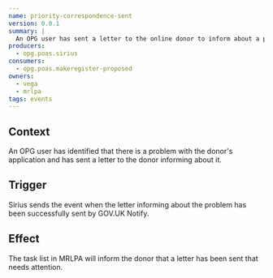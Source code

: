 ```yaml
---
name: priority-correspondence-sent
version: 0.0.1
summary: |
  An OPG user has sent a letter to the online donor to inform about a problem which needs attention.
producers:
  - opg.poas.sirius
consumers:
  - opg.poas.makeregister-proposed
owners:
  - vega
  - mrlpa
tags: events
---
```


## Context

An OPG user has identified that there is a problem with the donor's application and has sent a letter to the donor informing about it.

## Trigger

Sirius sends the event when the letter informing about the problem has been successfully sent by GOV.UK Notify.

## Effect

The task list in MRLPA will inform the donor that a letter has been sent that needs attention.






